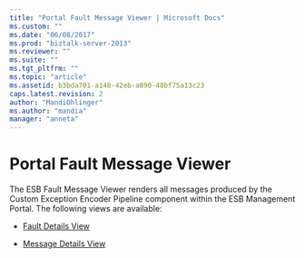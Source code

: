 ```yaml
---
title: "Portal Fault Message Viewer | Microsoft Docs"
ms.custom: ""
ms.date: "06/08/2017"
ms.prod: "biztalk-server-2013"
ms.reviewer: ""
ms.suite: ""
ms.tgt_pltfrm: ""
ms.topic: "article"
ms.assetid: b3bda701-a148-42eb-a890-48bf75a13c23
caps.latest.revision: 2
author: "MandiOhlinger"
ms.author: "mandia"
manager: "anneta"
---
```

# Portal Fault Message Viewer
The ESB Fault Message Viewer renders all messages produced by the Custom Exception Encoder Pipeline component within the ESB Management Portal. The following views are available:  
  
-   [Fault Details View](../esb-toolkit/fault-details-view.md)  
  
-   [Message Details View](../esb-toolkit/message-details-view.md)